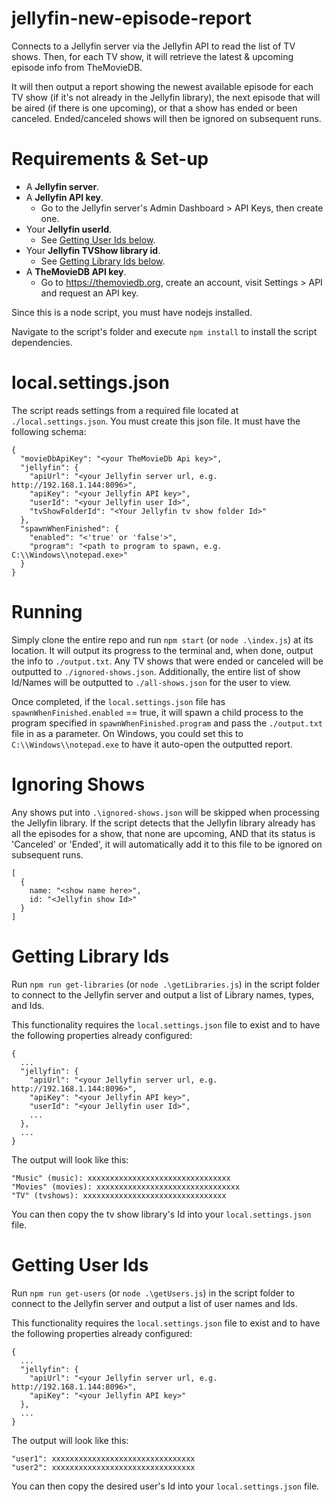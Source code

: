 # jellyfin-new-episode-report
Connects to a Jellyfin server via the Jellyfin API to read the list of TV shows. Then, for each TV show, it will retrieve the latest & upcoming episode info from TheMovieDB.

It will then output a report showing the newest available episode for each TV show (if it's not already in the Jellyfin library), the next episode that will be aired (if there is one upcoming), or that a show has ended or been canceled. Ended/canceled shows will then be ignored on subsequent runs.

# Requirements & Set-up
- A **Jellyfin server**.
- A **Jellyfin API key**.
  - Go to the Jellyfin server's Admin Dashboard > API Keys, then create one.
- Your **Jellyfin userId**.
  - See [Getting User Ids below](#getting-user-ids).
- Your **Jellyfin TVShow library id**.
  - See [Getting Library Ids below](#getting-library-ids).
- A **TheMovieDB API key**.
  - Go to https://themoviedb.org, create an account, visit Settings > API and request an API key.

Since this is a node script, you must have nodejs installed.

Navigate to the script's folder and execute `npm install` to install the script dependencies.

# local.settings.json
The script reads settings from a required file located at `./local.settings.json`. You must create this json file. It must have the following schema:

```
{
  "movieDbApiKey": "<your TheMovieDb Api key>",
  "jellyfin": {
    "apiUrl": "<your Jellyfin server url, e.g. http://192.168.1.144:8096>",
    "apiKey": "<your Jellyfin API key>",
    "userId": "<your Jellyfin user Id>",
    "tvShowFolderId": "<Your Jellyfin tv show folder Id>"
  },
  "spawnWhenFinished": {
    "enabled": "<'true' or 'false'>",
    "program": "<path to program to spawn, e.g. C:\\Windows\\notepad.exe>"
  }
}
```

# Running
Simply clone the entire repo and run `npm start` (or `node .\index.js`) at its location. It will output its progress to the terminal and, when done, output the info to `./output.txt`. Any TV shows that were ended or canceled will be outputted to `./ignored-shows.json`. Additionally, the entire list of show Id/Names will be outputted to `./all-shows.json` for the user to view.

Once completed, if the `local.settings.json` file has `spawnWhenFinished.enabled` == true, it will spawn a child process to the program specified in `spawnWhenFinished.program` and pass the `./output.txt` file in as a parameter. On Windows, you could set this to `C:\\Windows\\notepad.exe` to have it auto-open the outputted report.

# Ignoring Shows
Any shows put into `.\ignored-shows.json` will be skipped when processing the Jellyfin library. If the script detects that the Jellyfin library already has all the episodes for a show, that none are upcoming, AND that its status is 'Canceled' or 'Ended', it will automatically add it to this file to be ignored on subsequent runs.

```
[
  {
    name: "<show name here>",
    id: "<Jellyfin show Id>"
  }
]
```

# Getting Library Ids
Run `npm run get-libraries` (or `node .\getLibraries.js`) in the script folder to connect to the Jellyfin server and output a list of Library names, types, and Ids.

This functionality requires the `local.settings.json` file to exist and to have the following properties already configured:

```
{
  ...
  "jellyfin": {
    "apiUrl": "<your Jellyfin server url, e.g. http://192.168.1.144:8096>",
    "apiKey": "<your Jellyfin API key>",
    "userId": "<your Jellyfin user Id>",
    ...
  },
  ...
}
```
The output will look like this:

```
"Music" (music): xxxxxxxxxxxxxxxxxxxxxxxxxxxxxxxx
"Movies" (movies): xxxxxxxxxxxxxxxxxxxxxxxxxxxxxxxx
"TV" (tvshows): xxxxxxxxxxxxxxxxxxxxxxxxxxxxxxxx
```

You can then copy the tv show library's Id into your `local.settings.json` file.

# Getting User Ids
Run `npm run get-users` (or `node .\getUsers.js`) in the script folder to connect to the Jellyfin server and output a list of user names and Ids.

This functionality requires the `local.settings.json` file to exist and to have the following properties already configured:

```
{
  ...
  "jellyfin": {
    "apiUrl": "<your Jellyfin server url, e.g. http://192.168.1.144:8096>",
    "apiKey": "<your Jellyfin API key>"
  },
  ...
}
```
The output will look like this:

```
"user1": xxxxxxxxxxxxxxxxxxxxxxxxxxxxxxxx
"user2": xxxxxxxxxxxxxxxxxxxxxxxxxxxxxxxx
```

You can then copy the desired user's Id into your `local.settings.json` file.